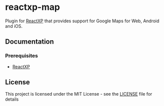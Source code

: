 # reactxp-map
Plugin for [ReactXP](https://microsoft.github.io/reactxp/) that provides support for Google Maps for Web, Android and iOS.

## Documentation


### Prerequisites
* [ReactXP](https://github.com/microsoft/reactxp/)

## License
This project is licensed under the MIT License - see the [LICENSE](LICENSE) file for details

